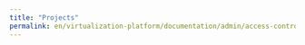 ```yaml
---
title: "Projects"
permalink: en/virtualization-platform/documentation/admin/access-control/projects.html
---
```

